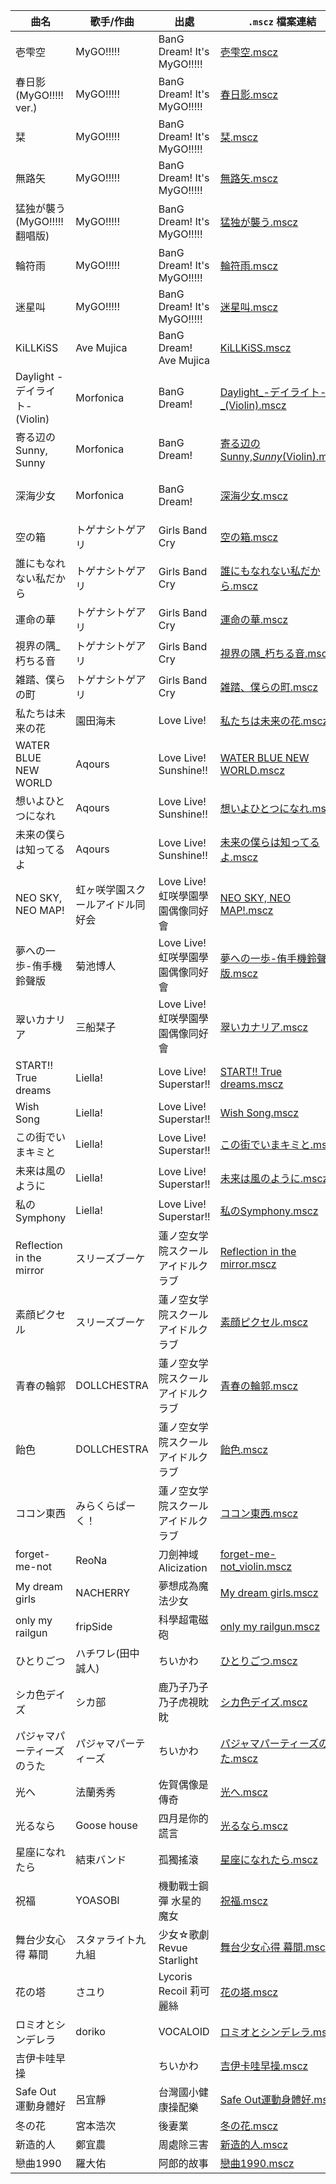| 曲名 | 歌手/作曲 | 出處 | `.mscz` 檔案連結 | `.pdf` 檔案連結 |
| --- | --- | --- | --- | --- |
| 壱雫空 | MyGO!!!!! | BanG Dream! It's MyGO!!!!! | [壱雫空.mscz](./MyGO%21%21%21%21%21/%E5%A3%B1%E9%9B%AB%E7%A9%BA/%E5%A3%B1%E9%9B%AB%E7%A9%BA.mscz) | [壱雫空.pdf](./MyGO%21%21%21%21%21/%E5%A3%B1%E9%9B%AB%E7%A9%BA/%E5%A3%B1%E9%9B%AB%E7%A9%BA.pdf) |
| 春日影 (MyGO!!!!! ver.) | MyGO!!!!! | BanG Dream! It's MyGO!!!!! | [春日影.mscz](./MyGO%21%21%21%21%21/%E6%98%A5%E6%97%A5%E5%BD%B1%20%28MyGO%21%21%21%21%21%20ver.%29/%E6%98%A5%E6%97%A5%E5%BD%B1.mscz) | [春日影.pdf](./MyGO%21%21%21%21%21/%E6%98%A5%E6%97%A5%E5%BD%B1%20%28MyGO%21%21%21%21%21%20ver.%29/%E6%98%A5%E6%97%A5%E5%BD%B1.pdf) |
| 栞 | MyGO!!!!! | BanG Dream! It's MyGO!!!!! | [栞.mscz](./MyGO%21%21%21%21%21/%E6%A0%9E/%E6%A0%9E.mscz) | [栞.pdf](./MyGO%21%21%21%21%21/%E6%A0%9E/%E6%A0%9E.pdf) |
| 無路矢 | MyGO!!!!! | BanG Dream! It's MyGO!!!!! | [無路矢.mscz](./MyGO%21%21%21%21%21/%E7%84%A1%E8%B7%AF%E7%9F%A2/%E7%84%A1%E8%B7%AF%E7%9F%A2.mscz) | [無路矢.pdf](./MyGO%21%21%21%21%21/%E7%84%A1%E8%B7%AF%E7%9F%A2/%E7%84%A1%E8%B7%AF%E7%9F%A2.pdf) |
| 猛独が襲う (MyGO!!!!!翻唱版) | MyGO!!!!! | BanG Dream! It's MyGO!!!!! | [猛独が襲う.mscz](./MyGO%21%21%21%21%21/%E7%8C%9B%E7%8B%AC%E3%81%8C%E8%A5%B2%E3%81%86%20%28MyGO%21%21%21%21%21%E7%BF%BB%E5%94%B1%E7%89%88%29/%E7%8C%9B%E7%8B%AC%E3%81%8C%E8%A5%B2%E3%81%86.mscz) | [猛独が襲う.pdf](./MyGO%21%21%21%21%21/%E7%8C%9B%E7%8B%AC%E3%81%8C%E8%A5%B2%E3%81%86%20%28MyGO%21%21%21%21%21%E7%BF%BB%E5%94%B1%E7%89%88%29/%E7%8C%9B%E7%8B%AC%E3%81%8C%E8%A5%B2%E3%81%86.pdf) |
| 輪符雨 | MyGO!!!!! | BanG Dream! It's MyGO!!!!! | [輪符雨.mscz](./MyGO%21%21%21%21%21/%E8%BC%AA%E7%AC%A6%E9%9B%A8/%E8%BC%AA%E7%AC%A6%E9%9B%A8.mscz) | [輪符雨.pdf](./MyGO%21%21%21%21%21/%E8%BC%AA%E7%AC%A6%E9%9B%A8/%E8%BC%AA%E7%AC%A6%E9%9B%A8.pdf) |
| 迷星叫 | MyGO!!!!! | BanG Dream! It's MyGO!!!!! | [迷星叫.mscz](./MyGO%21%21%21%21%21/%E8%BF%B7%E6%98%9F%E5%8F%AB/%E8%BF%B7%E6%98%9F%E5%8F%AB.mscz) | [迷星叫.pdf](./MyGO%21%21%21%21%21/%E8%BF%B7%E6%98%9F%E5%8F%AB/%E8%BF%B7%E6%98%9F%E5%8F%AB.pdf) |
| KiLLKiSS | Ave Mujica | BanG Dream! Ave Mujica | [KiLLKiSS.mscz](./Ave%20Mujica/KiLLKiSS/KiLLKiSS.mscz) | [KiLLKiSS.pdf](./Ave%20Mujica/KiLLKiSS/KiLLKiSS.pdf) |
| Daylight -デイライト- (Violin) | Morfonica | BanG Dream! | [Daylight_-デイライト-_(Violin).mscz](./Morfonica/Daylight%20-%E3%83%87%E3%82%A4%E3%83%A9%E3%82%A4%E3%83%88-%20%28Violin%29/Daylight_-%E3%83%87%E3%82%A4%E3%83%A9%E3%82%A4%E3%83%88-_%28Violin%29.mscz) | [Daylight_-デイライト-_(Violin).pdf](./Morfonica/Daylight%20-%E3%83%87%E3%82%A4%E3%83%A9%E3%82%A4%E3%83%88-%20%28Violin%29/Daylight_-%E3%83%87%E3%82%A4%E3%83%A9%E3%82%A4%E3%83%88-_%28Violin%29.pdf) |
| 寄る辺のSunny, Sunny | Morfonica | BanG Dream! | [寄る辺のSunny,_Sunny_(Violin).mscz](./Morfonica/%E5%AF%84%E3%82%8B%E8%BE%BA%E3%81%AESunny%2C%20Sunny/%E5%AF%84%E3%82%8B%E8%BE%BA%E3%81%AESunny%2C_Sunny_%28Violin%29.mscz) | [寄る辺のSunny,_Sunny_(Violin).pdf](./Morfonica/%E5%AF%84%E3%82%8B%E8%BE%BA%E3%81%AESunny%2C%20Sunny/%E5%AF%84%E3%82%8B%E8%BE%BA%E3%81%AESunny%2C_Sunny_%28Violin%29.pdf) |
| 深海少女 | Morfonica | BanG Dream! | [深海少女.mscz](./Morfonica/%E6%B7%B1%E6%B5%B7%E5%B0%91%E5%A5%B3/%E6%B7%B1%E6%B5%B7%E5%B0%91%E5%A5%B3.mscz) | [深海少女.pdf](./Morfonica/%E6%B7%B1%E6%B5%B7%E5%B0%91%E5%A5%B3/%E6%B7%B1%E6%B5%B7%E5%B0%91%E5%A5%B3.pdf)<br> [深海少女-真白.pdf](./Morfonica/深海少女/深海少女-真白.pdf)<br> [深海少女-瑠唯.pdf](./Morfonica/深海少女/深海少女-瑠唯.pdf) |
| 空の箱 | トゲナシトゲアリ | Girls Band Cry | [空の箱.mscz](./Girls%20Band%20Cry/%E7%A9%BA%E3%81%AE%E7%AE%B1/%E7%A9%BA%E3%81%AE%E7%AE%B1.mscz) | [空の箱.pdf](./Girls%20Band%20Cry/%E7%A9%BA%E3%81%AE%E7%AE%B1/%E7%A9%BA%E3%81%AE%E7%AE%B1.pdf) |
| 誰にもなれない私だから | トゲナシトゲアリ | Girls Band Cry | [誰にもなれない私だから.mscz](./Girls%20Band%20Cry/%E8%AA%B0%E3%81%AB%E3%82%82%E3%81%AA%E3%82%8C%E3%81%AA%E3%81%84%E7%A7%81%E3%81%A0%E3%81%8B%E3%82%89/%E8%AA%B0%E3%81%AB%E3%82%82%E3%81%AA%E3%82%8C%E3%81%AA%E3%81%84%E7%A7%81%E3%81%A0%E3%81%8B%E3%82%89.mscz) | [誰にもなれない私だから.pdf](./Girls%20Band%20Cry/%E8%AA%B0%E3%81%AB%E3%82%82%E3%81%AA%E3%82%8C%E3%81%AA%E3%81%84%E7%A7%81%E3%81%A0%E3%81%8B%E3%82%89/%E8%AA%B0%E3%81%AB%E3%82%82%E3%81%AA%E3%82%8C%E3%81%AA%E3%81%84%E7%A7%81%E3%81%A0%E3%81%8B%E3%82%89.pdf) |
| 運命の華 | トゲナシトゲアリ | Girls Band Cry | [運命の華.mscz](./Girls%20Band%20Cry/%E9%81%8B%E5%91%BD%E3%81%AE%E8%8F%AF/%E9%81%8B%E5%91%BD%E3%81%AE%E8%8F%AF.mscz) | [運命の華.pdf](./Girls%20Band%20Cry/%E9%81%8B%E5%91%BD%E3%81%AE%E8%8F%AF/%E9%81%8B%E5%91%BD%E3%81%AE%E8%8F%AF.pdf) |
| 視界の隅_朽ちる音 | トゲナシトゲアリ | Girls Band Cry | [視界の隅_朽ちる音.mscz](./Girls%20Band%20Cry/%E8%A6%96%E7%95%8C%E3%81%AE%E9%9A%85_%E6%9C%BD%E3%81%A1%E3%82%8B%E9%9F%B3/%E8%A6%96%E7%95%8C%E3%81%AE%E9%9A%85_%E6%9C%BD%E3%81%A1%E3%82%8B%E9%9F%B3.mscz) | [視界の隅_朽ちる音.pdf](./Girls%20Band%20Cry/%E8%A6%96%E7%95%8C%E3%81%AE%E9%9A%85_%E6%9C%BD%E3%81%A1%E3%82%8B%E9%9F%B3/%E8%A6%96%E7%95%8C%E3%81%AE%E9%9A%85_%E6%9C%BD%E3%81%A1%E3%82%8B%E9%9F%B3.pdf) |
| 雑踏、僕らの町 | トゲナシトゲアリ | Girls Band Cry | [雑踏、僕らの町.mscz](./Girls%20Band%20Cry/%E9%9B%91%E8%B8%8F%E3%80%81%E5%83%95%E3%82%89%E3%81%AE%E7%94%BA/%E9%9B%91%E8%B8%8F%E3%80%81%E5%83%95%E3%82%89%E3%81%AE%E7%94%BA.mscz) | [雑踏、僕らの町.pdf](./Girls%20Band%20Cry/%E9%9B%91%E8%B8%8F%E3%80%81%E5%83%95%E3%82%89%E3%81%AE%E7%94%BA/%E9%9B%91%E8%B8%8F%E3%80%81%E5%83%95%E3%82%89%E3%81%AE%E7%94%BA.pdf) |
| 私たちは未来の花 | 園田海未 | Love Live! | [私たちは未来の花.mscz](./%CE%BC%27s/%E7%A7%81%E3%81%9F%E3%81%A1%E3%81%AF%E6%9C%AA%E6%9D%A5%E3%81%AE%E8%8A%B1/%E7%A7%81%E3%81%9F%E3%81%A1%E3%81%AF%E6%9C%AA%E6%9D%A5%E3%81%AE%E8%8A%B1.mscz) | [私たちは未来の花.pdf](./%CE%BC%27s/%E7%A7%81%E3%81%9F%E3%81%A1%E3%81%AF%E6%9C%AA%E6%9D%A5%E3%81%AE%E8%8A%B1/%E7%A7%81%E3%81%9F%E3%81%A1%E3%81%AF%E6%9C%AA%E6%9D%A5%E3%81%AE%E8%8A%B1.pdf) |
| WATER BLUE NEW WORLD | Aqours | Love Live! Sunshine!! | [WATER BLUE NEW WORLD.mscz](./Aqours/WATER%20BLUE%20NEW%20WORLD/WATER%20BLUE%20NEW%20WORLD.mscz) | [WATER BLUE NEW WORLD.pdf](./Aqours/WATER%20BLUE%20NEW%20WORLD/WATER%20BLUE%20NEW%20WORLD.pdf) |
| 想いよひとつになれ | Aqours | Love Live! Sunshine!! | [想いよひとつになれ.mscz](./Aqours/%E6%83%B3%E3%81%84%E3%82%88%E3%81%B2%E3%81%A8%E3%81%A4%E3%81%AB%E3%81%AA%E3%82%8C/%E6%83%B3%E3%81%84%E3%82%88%E3%81%B2%E3%81%A8%E3%81%A4%E3%81%AB%E3%81%AA%E3%82%8C.mscz) | [想いよひとつになれ.pdf](./Aqours/%E6%83%B3%E3%81%84%E3%82%88%E3%81%B2%E3%81%A8%E3%81%A4%E3%81%AB%E3%81%AA%E3%82%8C/%E6%83%B3%E3%81%84%E3%82%88%E3%81%B2%E3%81%A8%E3%81%A4%E3%81%AB%E3%81%AA%E3%82%8C.pdf) |
| 未来の僕らは知ってるよ | Aqours | Love Live! Sunshine!! | [未来の僕らは知ってるよ.mscz](./Aqours/%E6%9C%AA%E6%9D%A5%E3%81%AE%E5%83%95%E3%82%89%E3%81%AF%E7%9F%A5%E3%81%A3%E3%81%A6%E3%82%8B%E3%82%88/%E6%9C%AA%E6%9D%A5%E3%81%AE%E5%83%95%E3%82%89%E3%81%AF%E7%9F%A5%E3%81%A3%E3%81%A6%E3%82%8B%E3%82%88.mscz) | [未来の僕らは知ってるよ.pdf](./Aqours/%E6%9C%AA%E6%9D%A5%E3%81%AE%E5%83%95%E3%82%89%E3%81%AF%E7%9F%A5%E3%81%A3%E3%81%A6%E3%82%8B%E3%82%88/%E6%9C%AA%E6%9D%A5%E3%81%AE%E5%83%95%E3%82%89%E3%81%AF%E7%9F%A5%E3%81%A3%E3%81%A6%E3%82%8B%E3%82%88.pdf) |
| NEO SKY, NEO MAP! | 虹ヶ咲学園スクールアイドル同好会 | Love Live! 虹咲學園學園偶像同好會 | [NEO SKY, NEO MAP!.mscz](./%E8%99%B9%E3%83%B6%E5%92%B2%E5%AD%A6%E5%9C%92%E3%82%B9%E3%82%AF%E3%83%BC%E3%83%AB%E3%82%A2%E3%82%A4%E3%83%89%E3%83%AB%E5%90%8C%E5%A5%BD%E4%BC%9A/NEO%20SKY%2C%20NEO%20MAP%21/NEO%20SKY%2C%20NEO%20MAP%21.mscz) | [NEO SKY, NEO MAP!.pdf](./%E8%99%B9%E3%83%B6%E5%92%B2%E5%AD%A6%E5%9C%92%E3%82%B9%E3%82%AF%E3%83%BC%E3%83%AB%E3%82%A2%E3%82%A4%E3%83%89%E3%83%AB%E5%90%8C%E5%A5%BD%E4%BC%9A/NEO%20SKY%2C%20NEO%20MAP%21/NEO%20SKY%2C%20NEO%20MAP%21.pdf) |
| 夢への一歩-侑手機鈴聲版 | 菊池博人 | Love Live! 虹咲學園學園偶像同好會 | [夢への一歩-侑手機鈴聲版.mscz](./%E8%99%B9%E3%83%B6%E5%92%B2%E5%AD%A6%E5%9C%92%E3%82%B9%E3%82%AF%E3%83%BC%E3%83%AB%E3%82%A2%E3%82%A4%E3%83%89%E3%83%AB%E5%90%8C%E5%A5%BD%E4%BC%9A/%E5%A4%A2%E3%81%B8%E3%81%AE%E4%B8%80%E6%AD%A9-%E4%BE%91%E6%89%8B%E6%A9%9F%E9%88%B4%E8%81%B2%E7%89%88/%E5%A4%A2%E3%81%B8%E3%81%AE%E4%B8%80%E6%AD%A9-%E4%BE%91%E6%89%8B%E6%A9%9F%E9%88%B4%E8%81%B2%E7%89%88.mscz) | [夢への一歩-侑手機鈴聲版.pdf](./%E8%99%B9%E3%83%B6%E5%92%B2%E5%AD%A6%E5%9C%92%E3%82%B9%E3%82%AF%E3%83%BC%E3%83%AB%E3%82%A2%E3%82%A4%E3%83%89%E3%83%AB%E5%90%8C%E5%A5%BD%E4%BC%9A/%E5%A4%A2%E3%81%B8%E3%81%AE%E4%B8%80%E6%AD%A9-%E4%BE%91%E6%89%8B%E6%A9%9F%E9%88%B4%E8%81%B2%E7%89%88/%E5%A4%A2%E3%81%B8%E3%81%AE%E4%B8%80%E6%AD%A9-%E4%BE%91%E6%89%8B%E6%A9%9F%E9%88%B4%E8%81%B2%E7%89%88.pdf) |
| 翠いカナリア | 三船栞子 | Love Live! 虹咲學園學園偶像同好會 | [翠いカナリア.mscz](./%E8%99%B9%E3%83%B6%E5%92%B2%E5%AD%A6%E5%9C%92%E3%82%B9%E3%82%AF%E3%83%BC%E3%83%AB%E3%82%A2%E3%82%A4%E3%83%89%E3%83%AB%E5%90%8C%E5%A5%BD%E4%BC%9A/%E7%BF%A0%E3%81%84%E3%82%AB%E3%83%8A%E3%83%AA%E3%82%A2/%E7%BF%A0%E3%81%84%E3%82%AB%E3%83%8A%E3%83%AA%E3%82%A2.mscz) | [翠いカナリア.pdf](./%E8%99%B9%E3%83%B6%E5%92%B2%E5%AD%A6%E5%9C%92%E3%82%B9%E3%82%AF%E3%83%BC%E3%83%AB%E3%82%A2%E3%82%A4%E3%83%89%E3%83%AB%E5%90%8C%E5%A5%BD%E4%BC%9A/%E7%BF%A0%E3%81%84%E3%82%AB%E3%83%8A%E3%83%AA%E3%82%A2/%E7%BF%A0%E3%81%84%E3%82%AB%E3%83%8A%E3%83%AA%E3%82%A2.pdf) |
| START!! True dreams | Liella! | Love Live! Superstar!! | [START!! True dreams.mscz](./Liella%21/START%21%21%20True%20dreams/START%21%21%20True%20dreams.mscz) | [START!! True dreams.pdf](./Liella%21/START%21%21%20True%20dreams/START%21%21%20True%20dreams.pdf) |
| Wish Song | Liella! | Love Live! Superstar!! | [Wish Song.mscz](./Liella%21/Wish%20Song/Wish%20Song.mscz) | [Wish Song.pdf](./Liella%21/Wish%20Song/Wish%20Song.pdf) |
| この街でいまキミと | Liella! | Love Live! Superstar!! | [この街でいまキミと.mscz](./Liella%21/%E3%81%93%E3%81%AE%E8%A1%97%E3%81%A7%E3%81%84%E3%81%BE%E3%82%AD%E3%83%9F%E3%81%A8/%E3%81%93%E3%81%AE%E8%A1%97%E3%81%A7%E3%81%84%E3%81%BE%E3%82%AD%E3%83%9F%E3%81%A8.mscz) | [この街でいまキミと.pdf](./Liella%21/%E3%81%93%E3%81%AE%E8%A1%97%E3%81%A7%E3%81%84%E3%81%BE%E3%82%AD%E3%83%9F%E3%81%A8/%E3%81%93%E3%81%AE%E8%A1%97%E3%81%A7%E3%81%84%E3%81%BE%E3%82%AD%E3%83%9F%E3%81%A8.pdf) |
| 未来は風のように | Liella! | Love Live! Superstar!! | [未来は風のように.mscz](./Liella%21/%E6%9C%AA%E6%9D%A5%E3%81%AF%E9%A2%A8%E3%81%AE%E3%82%88%E3%81%86%E3%81%AB/%E6%9C%AA%E6%9D%A5%E3%81%AF%E9%A2%A8%E3%81%AE%E3%82%88%E3%81%86%E3%81%AB.mscz) | [未来は風のように.pdf](./Liella%21/%E6%9C%AA%E6%9D%A5%E3%81%AF%E9%A2%A8%E3%81%AE%E3%82%88%E3%81%86%E3%81%AB/%E6%9C%AA%E6%9D%A5%E3%81%AF%E9%A2%A8%E3%81%AE%E3%82%88%E3%81%86%E3%81%AB.pdf) |
| 私のSymphony | Liella! | Love Live! Superstar!! | [私のSymphony.mscz](./Liella%21/%E7%A7%81%E3%81%AESymphony/%E7%A7%81%E3%81%AESymphony.mscz) | [私のSymphony.pdf](./Liella%21/%E7%A7%81%E3%81%AESymphony/%E7%A7%81%E3%81%AESymphony.pdf) |
| Reflection in the mirror | スリーズブーケ | 蓮ノ空女学院スクールアイドルクラブ | [Reflection in the mirror.mscz](./%E8%93%AE%E3%83%8E%E7%A9%BA%E5%A5%B3%E5%AD%A6%E9%99%A2%E3%82%B9%E3%82%AF%E3%83%BC%E3%83%AB%E3%82%A2%E3%82%A4%E3%83%89%E3%83%AB%E3%82%AF%E3%83%A9%E3%83%96/Reflection%20in%20the%20mirror/Reflection%20in%20the%20mirror.mscz) | [Reflection in the mirror.pdf](./%E8%93%AE%E3%83%8E%E7%A9%BA%E5%A5%B3%E5%AD%A6%E9%99%A2%E3%82%B9%E3%82%AF%E3%83%BC%E3%83%AB%E3%82%A2%E3%82%A4%E3%83%89%E3%83%AB%E3%82%AF%E3%83%A9%E3%83%96/Reflection%20in%20the%20mirror/Reflection%20in%20the%20mirror.pdf) |
| 素顔ピクセル | スリーズブーケ | 蓮ノ空女学院スクールアイドルクラブ | [素顔ピクセル.mscz](./%E8%93%AE%E3%83%8E%E7%A9%BA%E5%A5%B3%E5%AD%A6%E9%99%A2%E3%82%B9%E3%82%AF%E3%83%BC%E3%83%AB%E3%82%A2%E3%82%A4%E3%83%89%E3%83%AB%E3%82%AF%E3%83%A9%E3%83%96/%E7%B4%A0%E9%A1%94%E3%83%94%E3%82%AF%E3%82%BB%E3%83%AB/%E7%B4%A0%E9%A1%94%E3%83%94%E3%82%AF%E3%82%BB%E3%83%AB.mscz) | [素顔ピクセル.pdf](./%E8%93%AE%E3%83%8E%E7%A9%BA%E5%A5%B3%E5%AD%A6%E9%99%A2%E3%82%B9%E3%82%AF%E3%83%BC%E3%83%AB%E3%82%A2%E3%82%A4%E3%83%89%E3%83%AB%E3%82%AF%E3%83%A9%E3%83%96/%E7%B4%A0%E9%A1%94%E3%83%94%E3%82%AF%E3%82%BB%E3%83%AB/%E7%B4%A0%E9%A1%94%E3%83%94%E3%82%AF%E3%82%BB%E3%83%AB.pdf) |
| 青春の輪郭 | DOLLCHESTRA | 蓮ノ空女学院スクールアイドルクラブ | [青春の輪郭.mscz](./%E8%93%AE%E3%83%8E%E7%A9%BA%E5%A5%B3%E5%AD%A6%E9%99%A2%E3%82%B9%E3%82%AF%E3%83%BC%E3%83%AB%E3%82%A2%E3%82%A4%E3%83%89%E3%83%AB%E3%82%AF%E3%83%A9%E3%83%96/%E9%9D%92%E6%98%A5%E3%81%AE%E8%BC%AA%E9%83%AD/%E9%9D%92%E6%98%A5%E3%81%AE%E8%BC%AA%E9%83%AD.mscz) | [青春の輪郭.pdf](./%E8%93%AE%E3%83%8E%E7%A9%BA%E5%A5%B3%E5%AD%A6%E9%99%A2%E3%82%B9%E3%82%AF%E3%83%BC%E3%83%AB%E3%82%A2%E3%82%A4%E3%83%89%E3%83%AB%E3%82%AF%E3%83%A9%E3%83%96/%E9%9D%92%E6%98%A5%E3%81%AE%E8%BC%AA%E9%83%AD/%E9%9D%92%E6%98%A5%E3%81%AE%E8%BC%AA%E9%83%AD.pdf) |
| 飴色 | DOLLCHESTRA | 蓮ノ空女学院スクールアイドルクラブ | [飴色.mscz](./%E8%93%AE%E3%83%8E%E7%A9%BA%E5%A5%B3%E5%AD%A6%E9%99%A2%E3%82%B9%E3%82%AF%E3%83%BC%E3%83%AB%E3%82%A2%E3%82%A4%E3%83%89%E3%83%AB%E3%82%AF%E3%83%A9%E3%83%96/%E9%A3%B4%E8%89%B2/%E9%A3%B4%E8%89%B2.mscz) | [飴色.pdf](./%E8%93%AE%E3%83%8E%E7%A9%BA%E5%A5%B3%E5%AD%A6%E9%99%A2%E3%82%B9%E3%82%AF%E3%83%BC%E3%83%AB%E3%82%A2%E3%82%A4%E3%83%89%E3%83%AB%E3%82%AF%E3%83%A9%E3%83%96/%E9%A3%B4%E8%89%B2/%E9%A3%B4%E8%89%B2.pdf) |
| ココン東西 | みらくらぱーく！ | 蓮ノ空女学院スクールアイドルクラブ | [ココン東西.mscz](./%E8%93%AE%E3%83%8E%E7%A9%BA%E5%A5%B3%E5%AD%A6%E9%99%A2%E3%82%B9%E3%82%AF%E3%83%BC%E3%83%AB%E3%82%A2%E3%82%A4%E3%83%89%E3%83%AB%E3%82%AF%E3%83%A9%E3%83%96/%E3%82%B3%E3%82%B3%E3%83%B3%E6%9D%B1%E8%A5%BF/%E3%82%B3%E3%82%B3%E3%83%B3%E6%9D%B1%E8%A5%BF.mscz) | [ココン東西.pdf](./%E8%93%AE%E3%83%8E%E7%A9%BA%E5%A5%B3%E5%AD%A6%E9%99%A2%E3%82%B9%E3%82%AF%E3%83%BC%E3%83%AB%E3%82%A2%E3%82%A4%E3%83%89%E3%83%AB%E3%82%AF%E3%83%A9%E3%83%96/%E3%82%B3%E3%82%B3%E3%83%B3%E6%9D%B1%E8%A5%BF/%E3%82%B3%E3%82%B3%E3%83%B3%E6%9D%B1%E8%A5%BF.pdf) |
| forget-me-not | ReoNa | 刀劍神域Alicization | [forget-me-not_violin.mscz](./%E3%82%A2%E3%83%8B%E3%83%A1%E3%82%BD%E3%83%B3%E3%82%B0/forget-me-not/forget-me-not_violin.mscz) | [forget-me-not_violin.pdf](./%E3%82%A2%E3%83%8B%E3%83%A1%E3%82%BD%E3%83%B3%E3%82%B0/forget-me-not/forget-me-not_violin.pdf) |
| My dream girls | NACHERRY | 夢想成為魔法少女 | [My dream girls.mscz](./%E3%82%A2%E3%83%8B%E3%83%A1%E3%82%BD%E3%83%B3%E3%82%B0/My%20dream%20girls/My%20dream%20girls.mscz) | [My dream girls.pdf](./%E3%82%A2%E3%83%8B%E3%83%A1%E3%82%BD%E3%83%B3%E3%82%B0/My%20dream%20girls/My%20dream%20girls.pdf) |
| only my railgun | fripSide | 科學超電磁砲 | [only my railgun.mscz](./%E3%82%A2%E3%83%8B%E3%83%A1%E3%82%BD%E3%83%B3%E3%82%B0/only%20my%20railgun/only%20my%20railgun.mscz) | [only my railgun.pdf](./%E3%82%A2%E3%83%8B%E3%83%A1%E3%82%BD%E3%83%B3%E3%82%B0/only%20my%20railgun/only%20my%20railgun.pdf) |
| ひとりごつ | ハチワレ(田中誠人) | ちいかわ | [ひとりごつ.mscz](./%E3%82%A2%E3%83%8B%E3%83%A1%E3%82%BD%E3%83%B3%E3%82%B0/%E3%81%B2%E3%81%A8%E3%82%8A%E3%81%94%E3%81%A4/%E3%81%B2%E3%81%A8%E3%82%8A%E3%81%94%E3%81%A4.mscz) | [ひとりごつ.pdf](./%E3%82%A2%E3%83%8B%E3%83%A1%E3%82%BD%E3%83%B3%E3%82%B0/%E3%81%B2%E3%81%A8%E3%82%8A%E3%81%94%E3%81%A4/%E3%81%B2%E3%81%A8%E3%82%8A%E3%81%94%E3%81%A4.pdf) |
| シカ色デイズ | シカ部 | 鹿乃子乃子乃子虎視眈眈 | [シカ色デイズ.mscz](./%E3%82%A2%E3%83%8B%E3%83%A1%E3%82%BD%E3%83%B3%E3%82%B0/%E3%82%B7%E3%82%AB%E8%89%B2%E3%83%87%E3%82%A4%E3%82%BA/%E3%82%B7%E3%82%AB%E8%89%B2%E3%83%87%E3%82%A4%E3%82%BA.mscz) | [シカ色デイズ.pdf](./%E3%82%A2%E3%83%8B%E3%83%A1%E3%82%BD%E3%83%B3%E3%82%B0/%E3%82%B7%E3%82%AB%E8%89%B2%E3%83%87%E3%82%A4%E3%82%BA/%E3%82%B7%E3%82%AB%E8%89%B2%E3%83%87%E3%82%A4%E3%82%BA.pdf) |
| パジャマパーティーズのうた | パジャマパーティーズ | ちいかわ | [パジャマパーティーズのうた.mscz](./%E3%82%A2%E3%83%8B%E3%83%A1%E3%82%BD%E3%83%B3%E3%82%B0/%E3%83%91%E3%82%B8%E3%83%A3%E3%83%9E%E3%83%91%E3%83%BC%E3%83%86%E3%82%A3%E3%83%BC%E3%82%BA%E3%81%AE%E3%81%86%E3%81%9F/%E3%83%91%E3%82%B8%E3%83%A3%E3%83%9E%E3%83%91%E3%83%BC%E3%83%86%E3%82%A3%E3%83%BC%E3%82%BA%E3%81%AE%E3%81%86%E3%81%9F.mscz) | [パジャマパーティーズのうた.pdf](./%E3%82%A2%E3%83%8B%E3%83%A1%E3%82%BD%E3%83%B3%E3%82%B0/%E3%83%91%E3%82%B8%E3%83%A3%E3%83%9E%E3%83%91%E3%83%BC%E3%83%86%E3%82%A3%E3%83%BC%E3%82%BA%E3%81%AE%E3%81%86%E3%81%9F/%E3%83%91%E3%82%B8%E3%83%A3%E3%83%9E%E3%83%91%E3%83%BC%E3%83%86%E3%82%A3%E3%83%BC%E3%82%BA%E3%81%AE%E3%81%86%E3%81%9F.pdf) |
| 光へ | 法蘭秀秀 | 佐賀偶像是傳奇 | [光へ.mscz](./%E3%82%A2%E3%83%8B%E3%83%A1%E3%82%BD%E3%83%B3%E3%82%B0/%E5%85%89%E3%81%B8/%E5%85%89%E3%81%B8.mscz) | [光へ.pdf](./%E3%82%A2%E3%83%8B%E3%83%A1%E3%82%BD%E3%83%B3%E3%82%B0/%E5%85%89%E3%81%B8/%E5%85%89%E3%81%B8.pdf) |
| 光るなら | Goose house | 四月是你的謊言 | [光るなら.mscz](./%E3%82%A2%E3%83%8B%E3%83%A1%E3%82%BD%E3%83%B3%E3%82%B0/%E5%85%89%E3%82%8B%E3%81%AA%E3%82%89/%E5%85%89%E3%82%8B%E3%81%AA%E3%82%89.mscz) | [光るなら.pdf](./%E3%82%A2%E3%83%8B%E3%83%A1%E3%82%BD%E3%83%B3%E3%82%B0/%E5%85%89%E3%82%8B%E3%81%AA%E3%82%89/%E5%85%89%E3%82%8B%E3%81%AA%E3%82%89.pdf) |
| 星座になれたら | 結束バンド | 孤獨搖滾 | [星座になれたら.mscz](./%E3%82%A2%E3%83%8B%E3%83%A1%E3%82%BD%E3%83%B3%E3%82%B0/%E6%98%9F%E5%BA%A7%E3%81%AB%E3%81%AA%E3%82%8C%E3%81%9F%E3%82%89/%E6%98%9F%E5%BA%A7%E3%81%AB%E3%81%AA%E3%82%8C%E3%81%9F%E3%82%89.mscz) | [星座になれたら.pdf](./%E3%82%A2%E3%83%8B%E3%83%A1%E3%82%BD%E3%83%B3%E3%82%B0/%E6%98%9F%E5%BA%A7%E3%81%AB%E3%81%AA%E3%82%8C%E3%81%9F%E3%82%89/%E6%98%9F%E5%BA%A7%E3%81%AB%E3%81%AA%E3%82%8C%E3%81%9F%E3%82%89.pdf) |
| 祝福 | YOASOBI | 機動戰士鋼彈 水星的魔女 | [祝福.mscz](./%E3%82%A2%E3%83%8B%E3%83%A1%E3%82%BD%E3%83%B3%E3%82%B0/%E7%A5%9D%E7%A6%8F/%E7%A5%9D%E7%A6%8F.mscz) | [祝福.pdf](./%E3%82%A2%E3%83%8B%E3%83%A1%E3%82%BD%E3%83%B3%E3%82%B0/%E7%A5%9D%E7%A6%8F/%E7%A5%9D%E7%A6%8F.pdf) |
| 舞台少女心得 幕間 | スタァライト九九組 | 少女☆歌劇 Revue Starlight | [舞台少女心得 幕間.mscz](./%E3%82%A2%E3%83%8B%E3%83%A1%E3%82%BD%E3%83%B3%E3%82%B0/%E8%88%9E%E5%8F%B0%E5%B0%91%E5%A5%B3%E5%BF%83%E5%BE%97%20%E5%B9%95%E9%96%93/%E8%88%9E%E5%8F%B0%E5%B0%91%E5%A5%B3%E5%BF%83%E5%BE%97%20%E5%B9%95%E9%96%93.mscz) | [舞台少女心得 幕間.pdf](./%E3%82%A2%E3%83%8B%E3%83%A1%E3%82%BD%E3%83%B3%E3%82%B0/%E8%88%9E%E5%8F%B0%E5%B0%91%E5%A5%B3%E5%BF%83%E5%BE%97%20%E5%B9%95%E9%96%93/%E8%88%9E%E5%8F%B0%E5%B0%91%E5%A5%B3%E5%BF%83%E5%BE%97%20%E5%B9%95%E9%96%93.pdf) |
| 花の塔 | さユり | Lycoris Recoil 莉可麗絲 | [花の塔.mscz](./%E3%82%A2%E3%83%8B%E3%83%A1%E3%82%BD%E3%83%B3%E3%82%B0/%E8%8A%B1%E3%81%AE%E5%A1%94/%E8%8A%B1%E3%81%AE%E5%A1%94.mscz) | [花の塔.pdf](./%E3%82%A2%E3%83%8B%E3%83%A1%E3%82%BD%E3%83%B3%E3%82%B0/%E8%8A%B1%E3%81%AE%E5%A1%94/%E8%8A%B1%E3%81%AE%E5%A1%94.pdf) |
| ロミオとシンデレラ | doriko | VOCALOID | [ロミオとシンデレラ.mscz](./%E3%82%A2%E3%83%8B%E3%83%A1%E3%82%BD%E3%83%B3%E3%82%B0/%E3%83%AD%E3%83%9F%E3%82%AA%E3%81%A8%E3%82%B7%E3%83%B3%E3%83%87%E3%83%AC%E3%83%A9/%E3%83%AD%E3%83%9F%E3%82%AA%E3%81%A8%E3%82%B7%E3%83%B3%E3%83%87%E3%83%AC%E3%83%A9.mscz) | [ロミオとシンデレラ.pdf](./%E3%82%A2%E3%83%8B%E3%83%A1%E3%82%BD%E3%83%B3%E3%82%B0/%E3%83%AD%E3%83%9F%E3%82%AA%E3%81%A8%E3%82%B7%E3%83%B3%E3%83%87%E3%83%AC%E3%83%A9/%E3%83%AD%E3%83%9F%E3%82%AA%E3%81%A8%E3%82%B7%E3%83%B3%E3%83%87%E3%83%AC%E3%83%A9.pdf) |
| 吉伊卡哇早操 |  | ちいかわ | [吉伊卡哇早操.mscz](./%E3%82%A2%E3%83%8B%E3%83%A1%E3%82%BD%E3%83%B3%E3%82%B0/%E5%90%89%E4%BC%8A%E5%8D%A1%E5%93%87%E6%97%A9%E6%93%8D/%E5%90%89%E4%BC%8A%E5%8D%A1%E5%93%87%E6%97%A9%E6%93%8D.mscz) | [吉伊卡哇早操.pdf](./%E3%82%A2%E3%83%8B%E3%83%A1%E3%82%BD%E3%83%B3%E3%82%B0/%E5%90%89%E4%BC%8A%E5%8D%A1%E5%93%87%E6%97%A9%E6%93%8D/%E5%90%89%E4%BC%8A%E5%8D%A1%E5%93%87%E6%97%A9%E6%93%8D.pdf) |
| Safe Out運動身體好 | 呂宜靜 | 台灣國小健康操配樂 | [Safe Out運動身體好.mscz](./%E5%85%B6%E4%BB%96/Safe%20Out%E9%81%8B%E5%8B%95%E8%BA%AB%E9%AB%94%E5%A5%BD/Safe%20Out%E9%81%8B%E5%8B%95%E8%BA%AB%E9%AB%94%E5%A5%BD.mscz) | [Safe Out運動身體好.pdf](./%E5%85%B6%E4%BB%96/Safe%20Out%E9%81%8B%E5%8B%95%E8%BA%AB%E9%AB%94%E5%A5%BD/Safe%20Out%E9%81%8B%E5%8B%95%E8%BA%AB%E9%AB%94%E5%A5%BD.pdf) |
| 冬の花 | 宮本浩次 | 後妻業 | [冬の花.mscz](./%E5%85%B6%E4%BB%96/%E5%86%AC%E3%81%AE%E8%8A%B1/%E5%86%AC%E3%81%AE%E8%8A%B1.mscz) | [冬の花.pdf](./%E5%85%B6%E4%BB%96/%E5%86%AC%E3%81%AE%E8%8A%B1/%E5%86%AC%E3%81%AE%E8%8A%B1.pdf) |
| 新造的人 | 鄭宜農 | 周處除三害 | [新造的人.mscz](./%E5%85%B6%E4%BB%96/%E6%96%B0%E9%80%A0%E7%9A%84%E4%BA%BA/%E6%96%B0%E9%80%A0%E7%9A%84%E4%BA%BA.mscz) | [新造的人.pdf](./%E5%85%B6%E4%BB%96/%E6%96%B0%E9%80%A0%E7%9A%84%E4%BA%BA/%E6%96%B0%E9%80%A0%E7%9A%84%E4%BA%BA.pdf) |
| 戀曲1990 | 羅大佑 | 阿郎的故事 | [戀曲1990.mscz](./%E5%85%B6%E4%BB%96/%E6%88%80%E6%9B%B21990/%E6%88%80%E6%9B%B21990.mscz) | [戀曲1990.pdf](./%E5%85%B6%E4%BB%96/%E6%88%80%E6%9B%B21990/%E6%88%80%E6%9B%B21990.pdf) |
